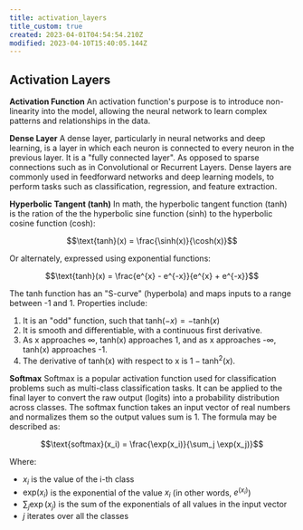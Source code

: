 ```yaml
---
title: activation_layers
title_custom: true
created: 2023-04-01T04:54:54.210Z
modified: 2023-04-10T15:40:05.144Z
---
```


## Activation Layers

**Activation Function**
An activation function's purpose is to introduce non-linearity into the model, allowing the neural network to learn complex patterns and relationships in the data.

**Dense Layer**
A dense layer, particularly in neural networks and deep learning, is a layer in which each neuron is connected to every neuron in the previous layer. It is a "fully connected layer".
As opposed to sparse connections such as in Convolutional or Recurrent Layers.
Dense layers are commonly used in feedforward networks and deep learning models, to perform tasks such as classification, regression, and feature extraction.

**Hyperbolic Tangent (tanh)**
In math, the hyperbolic tangent function (tanh) is the ration of the the hyperbolic sine function (sinh) to the hyperbolic cosine function (cosh):

$$\text{tanh}(x) = \frac{\sinh(x)}{\cosh(x)}$$

Or alternately, expressed using exponential functions:

$$\text{tanh}(x) = \frac{e^{x} - e^{-x}}{e^{x} + e^{-x}}$$

The tanh function has an "S-curve" (hyperbola) and maps inputs to a range between -1 and 1. Properties include:

1. It is an "odd" function, such that $\text{tanh}(-x) = -\text{tanh}(x)$
2. It is smooth and differentiable, with a continuous first derivative.
3. As x approaches ∞, tanh(x) approaches 1, and as x approaches -∞, tanh(x) approaches -1.
4. The derivative of tanh(x) with respect to x is $1 - \text{tanh}^2(x)$.

**Softmax**
Softmax is a popular activation function used for classification problems such as multi-class classification tasks. It can be applied to the final layer to convert the raw output (logits) into a probability distribution across classes.
The softmax function takes an input vector of real numbers and normalizes them so the output values sum is 1.
The formula may be described as:

$$\text{softmax}(x_i) = \frac{\exp(x_i)}{\sum_j \exp(x_j)}$$

Where:
- $x_i$ is the value of the i-th class
- $\text{exp}(x_i)$ is the exponential of the value $x_i%$ (in other words, $e^{(x_i)}$)
- $\sum_j \exp(x_j)$ is the sum of the exponentials of all values in the input vector
- $j$ iterates over all the classes


